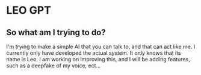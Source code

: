 # LEO GPT

## So what am I trying to do?
I'm trying to make a simple AI that you can talk to, and that can act like me. I currently only have developed the actual system. It only knows that its name is Leo. I am working on improving this, and I will be adding features, such as a deepfake of my voice, ect...

